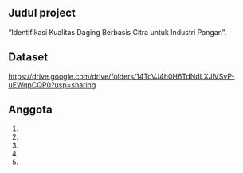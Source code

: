 ## Judul project 
“Identifikasi Kualitas Daging Berbasis Citra untuk Industri Pangan”.

## Dataset 
https://drive.google.com/drive/folders/14TcVJ4h0H6TdNdLXJlVSvP-uEWqpCQP0?usp=sharing

## Anggota
1. 
2. 
3. 
4. 
5. 

